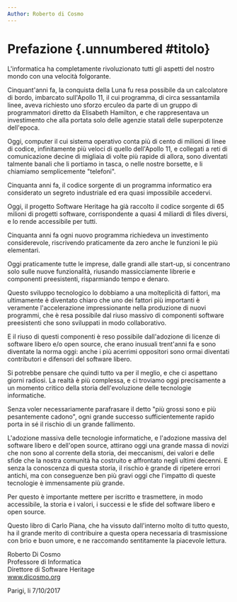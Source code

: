 ```yaml
---
Author: Roberto di Cosmo
---
```

# Prefazione {.unnumbered #titolo}

L'informatica ha completamente rivoluzionato tutti gli aspetti del nostro mondo
con una velocità  folgorante.

Cinquant'anni fa, la conquista della Luna fu resa possibile da un calcolatore
di bordo, imbarcato sull'Apollo 11, il cui programma, di circa sessantamila
linee, aveva richiesto uno sforzo erculeo da parte di un gruppo di programmatori
diretto da Elisabeth Hamilton, e che rappresentava un investimento che alla
portata solo delle agenzie statali delle superpotenze dell'epoca.

Oggi, computer il cui sistema operativo conta più di cento di milioni di linee
di codice, infinitamente più veloci di quello dell'Apollo 11, e collegati a
reti di comunicazione decine di migliaia di volte più rapide di allora, sono
diventati talmente banali che li portiamo in tasca, o nelle nostre borsette,
e li chiamiamo semplicemente "telefoni".

Cinquanta anni fa, il codice sorgente di un programma informatico era considerato
un segreto industriale ed era quasi impossibile accedervi.

Oggi, il progetto Software Heritage ha già raccolto il codice sorgente di 65
milioni di progetti software, corrispondente a quasi 4 miliardi di files diversi, e lo rende accessibile per tutti.

Cinquanta anni fa ogni nuovo programma richiedeva un investimento considerevole,
riscrivendo praticamente da zero anche le funzioni le più elementari.

Oggi praticamente tutte le imprese, dalle grandi alle start-up, si concentrano
solo sulle nuove funzionalità, riusando massicciamente librerie e componenti
preesistenti, risparmiando tempo e denaro.

Questo sviluppo tecnologico lo dobbiamo a una molteplicità di fattori, ma
ultimamente è diventato chiaro che uno dei fattori più importanti è veramente
l'accelerazione impressionante nella produzione di nuovi programmi, che è resa
possibile dal riuso massivo di componenti software preesistenti che sono sviluppati
in modo collaborativo.

E il riuso di questi componenti è reso possibile dall'adozione di licenze di
software libero e/o open source, che erano inusuali trent'anni fa e sono
diventate la norma oggi: anche i più acerrimi oppositori sono ormai diventati
contributori e difensori del software libero.

Si potrebbe pensare che quindi tutto va per il meglio, e che ci aspettano giorni
radiosi. La realtà è più complessa, e ci troviamo oggi precisamente a un
momento critico della storia dell'evoluzione delle tecnologie informatiche.

Senza voler necessariamente parafrasare il detto "più grossi sono e più
pesantemente cadono", ogni grande successo sufficientemente rapido porta in sé
il rischio di un grande fallimento.

L'adozione massiva delle tecnologie informatiche, e l'adozione massiva del
software libero e dell'open source, attirano oggi una grande massa di novizi che
non sono al corrente della storia, dei meccanismi, dei valori e delle sfide che
la nostra comunità ha costruito e affrontato negli ultimi decenni. E senza
la conoscenza di questa storia, il rischio è grande di ripetere errori antichi,
ma con conseguenze ben più gravi oggi che l'impatto di queste tecnologie è
immensamente più grande.

Per questo è importante mettere per iscritto e trasmettere, in modo
accessibile, la storia e i valori, i successi e le sfide del software libero e
open source.

Questo libro di Carlo Piana, che ha vissuto dall'interno molto di tutto questo,
ha il grande merito di contribuire a questa opera necessaria di trasmissione con
brio e buon umore, e ne raccomando sentitamente la piacevole lettura.


Roberto Di Cosmo  
Professore di Informatica  
Direttore di Software Heritage  
www.dicosmo.org

Parigi, li 7/10/2017
